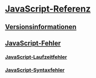 # [JavaScript-Referenz](javascript-reference.md)
## [Versionsinformationen](javascript-version-information.md)
## [JavaScript-Fehler](javascript-errors.md)
### [JavaScript-Laufzeitfehler](javascript-run-time-errors.md)
### [JavaScript-Syntaxfehler](javascript-syntax-errors.md)